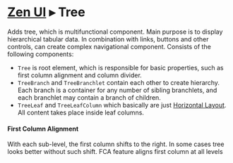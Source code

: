 # [Zen UI](../README.md) &#x25B8; Tree

Adds tree, which is multifunctional component.
Main purpose is to display hierarchical tabular data.
In combination with links, buttons and other controls,
can create complex navigational component.
Consists of the following components:

* `Tree` is root element, which is responsible for basic properties,
such as first column alignment and column divider.
* `TreeBranch` and `TreeBranchlet` contain each other to create hierarchy.
Each branch is a container for any number of sibling branchlets, and
each branchlet may contain a branch of children.
* `TreeLeaf` and `TreeLeafColumn` which basically are just
[Horizontal Layout](HorizontalLayout.md). All content takes place inside leaf columns.

#### First Column Alignment

With each sub-level, the first column shifts to the right.
In some cases tree looks better without such shift.
FCA feature aligns first column at all levels
